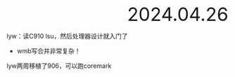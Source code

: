 <div style="text-align:right; font-size:3em;">2024.04.26</div>

lyw：读C910 lsu，然后处理器设计就入门了

* wmb写合并非常复杂！

lyw两周移植了906，可以跑coremark
